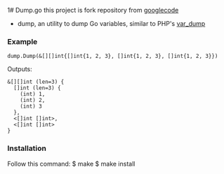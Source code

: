 1# Dump.go
this project is fork repository from [googlecode](http://code.google.com/p/golang/)

*	dump, an utility to dump Go variables, similar to PHP's [var_dump](http://php.net/manual/en/function.var-dump.php)

### Example

	dump.Dump(&[][]int{[]int{1, 2, 3}, []int{1, 2, 3}, []int{1, 2, 3}})
	
Outputs:

	&[][]int (len=3) {
	  []int (len=3) {
	    (int) 1,
	    (int) 2,
	    (int) 3
	  },
	  <[]int []int>,
	  <[]int []int>
	}

### Installation ###
Follow this command:
    $ make
    $ make install
